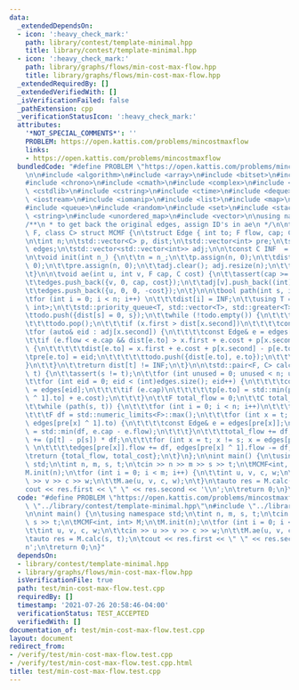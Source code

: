 ```yaml
---
data:
  _extendedDependsOn:
  - icon: ':heavy_check_mark:'
    path: library/contest/template-minimal.hpp
    title: library/contest/template-minimal.hpp
  - icon: ':heavy_check_mark:'
    path: library/graphs/flows/min-cost-max-flow.hpp
    title: library/graphs/flows/min-cost-max-flow.hpp
  _extendedRequiredBy: []
  _extendedVerifiedWith: []
  _isVerificationFailed: false
  _pathExtension: cpp
  _verificationStatusIcon: ':heavy_check_mark:'
  attributes:
    '*NOT_SPECIAL_COMMENTS*': ''
    PROBLEM: https://open.kattis.com/problems/mincostmaxflow
    links:
    - https://open.kattis.com/problems/mincostmaxflow
  bundledCode: "#define PROBLEM \"https://open.kattis.com/problems/mincostmaxflow\"\
    \n\n#include <algorithm>\n#include <array>\n#include <bitset>\n#include <cassert>\n\
    #include <chrono>\n#include <cmath>\n#include <complex>\n#include <cstdio>\n#include\
    \ <cstdlib>\n#include <cstring>\n#include <ctime>\n#include <deque>\n#include\
    \ <iostream>\n#include <iomanip>\n#include <list>\n#include <map>\n#include <numeric>\n\
    #include <queue>\n#include <random>\n#include <set>\n#include <stack>\n#include\
    \ <string>\n#include <unordered_map>\n#include <vector>\n\nusing namespace std;\n\
    /**\n * to get back the original edges, assign ID's in ae\n */\n\ntemplate <class\
    \ F, class C> struct MCMF {\n\tstruct Edge { int to; F flow, cap; C cost; };\n\
    \n\tint n;\n\tstd::vector<C> p, dist;\n\tstd::vector<int> pre;\n\tstd::vector<Edge>\
    \ edges;\n\tstd::vector<std::vector<int>> adj;\n\n\tconst C INF  = std::numeric_limits<C>::max();\n\
    \n\tvoid init(int n_) {\n\t\tn = n_;\n\t\tp.assign(n, 0);\n\t\tdist.assign(n,\
    \ 0);\n\t\tpre.assign(n, 0);\n\t\tadj.clear(); adj.resize(n);\n\t\tedges.clear();\n\
    \t}\n\n\tvoid ae(int u, int v, F cap, C cost) {\n\t\tassert(cap >= 0);\n\t\tadj[u].push_back((int)edges.size());\n\
    \t\tedges.push_back({v, 0, cap, cost});\n\t\tadj[v].push_back((int)edges.size());\n\
    \t\tedges.push_back({u, 0, 0, -cost});\n\t}\n\n\tbool path(int s, int t) {\n\t\
    \tfor (int i = 0; i < n; i++) \n\t\t\tdist[i] = INF;\n\t\tusing T = std::pair<C,\
    \ int>;\n\t\tstd::priority_queue<T, std::vector<T>, std::greater<T>> todo;\n\t\
    \ttodo.push({dist[s] = 0, s});\n\t\twhile (!todo.empty()) {\n\t\t\tT x = todo.top();\n\
    \t\t\ttodo.pop();\n\t\t\tif (x.first > dist[x.second])\n\t\t\t\tcontinue;\n\t\t\
    \tfor (auto& eid : adj[x.second]) {\n\t\t\t\tconst Edge& e = edges[eid];\n\t\t\
    \t\tif (e.flow < e.cap && dist[e.to] > x.first + e.cost + p[x.second] - p[e.to])\
    \ {\n\t\t\t\t\tdist[e.to] = x.first + e.cost + p[x.second] - p[e.to];\n\t\t\t\t\
    \tpre[e.to] = eid;\n\t\t\t\t\ttodo.push({dist[e.to], e.to});\n\t\t\t\t}\n\t\t\t\
    }\n\t\t}\n\t\treturn dist[t] != INF;\n\t}\n\n\tstd::pair<F, C> calc(int s, int\
    \ t) {\n\t\tassert(s != t);\n\t\tfor (int unused = 0; unused < n; unused++)\n\t\
    \t\tfor (int eid = 0; eid < (int)edges.size(); eid++) {\n\t\t\t\tconst Edge& e\
    \ = edges[eid];\n\t\t\t\tif (e.cap)\n\t\t\t\t\tp[e.to] = std::min(p[e.to], p[edges[eid\
    \ ^ 1].to] + e.cost);\n\t\t\t}\n\t\tF total_flow = 0;\n\t\tC total_cost = 0;\n\
    \t\twhile (path(s, t)) {\n\t\t\tfor (int i = 0; i < n; i++)\n\t\t\t\tp[i] += dist[i];\n\
    \t\t\tF df = std::numeric_limits<F>::max();\n\t\t\tfor (int x = t; x != s; x =\
    \ edges[pre[x] ^ 1].to) {\n\t\t\t\tconst Edge& e = edges[pre[x]];\n\t\t\t\tdf\
    \ = std::min(df, e.cap - e.flow);\n\t\t\t}\n\t\t\ttotal_flow += df;\n\t\t\ttotal_cost\
    \ += (p[t] - p[s]) * df;\n\t\t\tfor (int x = t; x != s; x = edges[pre[x] ^ 1].to)\
    \ \n\t\t\t\tedges[pre[x]].flow += df, edges[pre[x] ^ 1].flow -= df;\n\t\t}\n\t\
    \treturn {total_flow, total_cost};\n\t}\n};\n\nint main() {\n\tusing namespace\
    \ std;\n\tint n, m, s, t;\n\tcin >> n >> m >> s >> t;\n\tMCMF<int, int> M;\n\t\
    M.init(n);\n\tfor (int i = 0; i < m; i++) {\n\t\tint u, v, c, w;\n\t\tcin >> u\
    \ >> v >> c >> w;\n\t\tM.ae(u, v, c, w);\n\t}\n\tauto res = M.calc(s, t);\n\t\
    cout << res.first << \" \" << res.second << '\\n';\n\treturn 0;\n}\n"
  code: "#define PROBLEM \"https://open.kattis.com/problems/mincostmaxflow\"\n\n#include\
    \ \"../library/contest/template-minimal.hpp\"\n#include \"../library/graphs/flows/min-cost-max-flow.hpp\"\
    \n\nint main() {\n\tusing namespace std;\n\tint n, m, s, t;\n\tcin >> n >> m >>\
    \ s >> t;\n\tMCMF<int, int> M;\n\tM.init(n);\n\tfor (int i = 0; i < m; i++) {\n\
    \t\tint u, v, c, w;\n\t\tcin >> u >> v >> c >> w;\n\t\tM.ae(u, v, c, w);\n\t}\n\
    \tauto res = M.calc(s, t);\n\tcout << res.first << \" \" << res.second << '\\\
    n';\n\treturn 0;\n}"
  dependsOn:
  - library/contest/template-minimal.hpp
  - library/graphs/flows/min-cost-max-flow.hpp
  isVerificationFile: true
  path: test/min-cost-max-flow.test.cpp
  requiredBy: []
  timestamp: '2021-07-26 20:58:46-04:00'
  verificationStatus: TEST_ACCEPTED
  verifiedWith: []
documentation_of: test/min-cost-max-flow.test.cpp
layout: document
redirect_from:
- /verify/test/min-cost-max-flow.test.cpp
- /verify/test/min-cost-max-flow.test.cpp.html
title: test/min-cost-max-flow.test.cpp
---
```

